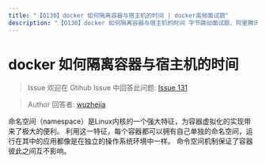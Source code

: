 ```yaml
---
title: "【Q130】docker 如何隔离容器与宿主机的时间 | docker高频面试题"
description: "【Q130】docker 如何隔离容器与宿主机的时间 字节跳动面试题、阿里腾讯面试题、美团小米面试题。"
---
```


# docker 如何隔离容器与宿主机的时间

> Issue
> 欢迎在 Gtihub Issue 中回答此问题: [Issue 131](https://github.com/shfshanyue/Daily-Question/issues/131)

> Author
> 回答者: [wuzhejia](https://github.com/wuzhejia)

命名空间（namespace）是Linux内核的一个强大特征，为容器虚拟化的实现带来了极大的便利。
利用这一特征，每个容器都可以拥有自己单独的命名空间，运行在其中的应用都像是在独立的操作系统环境中一样。
命令空间机制保证了容器彼此之间互不影响。

